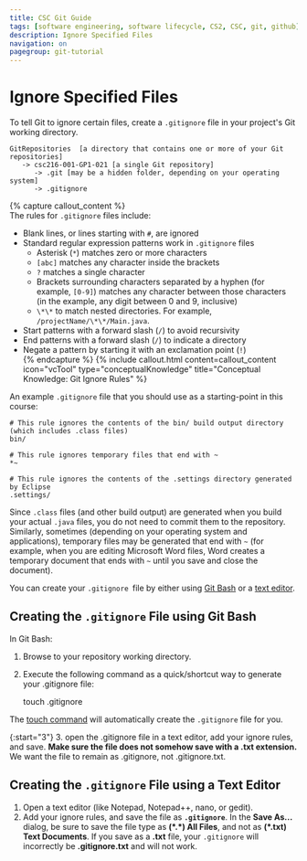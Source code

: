```yaml
---
title: CSC Git Guide
tags: [software engineering, software lifecycle, CS2, CSC, git, github]
description: Ignore Specified Files
navigation: on
pagegroup: git-tutorial
---
```


# Ignore Specified Files

To tell Git to ignore certain files, create a `.gitignore` file in your project's Git working directory.

    GitRepositories  [a directory that contains one or more of your Git repositories]
       -> csc216-001-GP1-021 [a single Git repository]
          -> .git [may be a hidden folder, depending on your operating system]
          -> .gitignore
		 

{% capture callout_content %}	 
The rules for `.gitignore` files include:

   * Blank lines, or lines starting with `#`, are ignored
   * Standard regular expression patterns work in `.gitignore` files
      * Asterisk (`*`) matches zero or more characters
      * `[abc]` matches any character inside the brackets
      * `?` matches a single character
      * Brackets surrounding characters separated by a hyphen (for example, `[0-9]`) matches any character between those characters (in the example, any digit between 0 and 9, inclusive)
      * `\*\*` to match nested directories. For example, `/projectName/\*\*/Main.java`.
   * Start patterns with a forward slash (`/`) to avoid recursivity
   * End patterns with a forward slash (`/`) to indicate a directory
   * Negate a pattern by starting it with an exclamation point (`!`)		
{% endcapture %}
{% include callout.html content=callout_content icon="vcTool" type="conceptualKnowledge" title="Conceptual Knowledge: Git Ignore Rules" %}
   
An example `.gitignore` file that you should use as a starting-point in this course:

    # This rule ignores the contents of the bin/ build output directory (which includes .class files)
    bin/

    # This rule ignores temporary files that end with ~
    *~

    # This rule ignores the contents of the .settings directory generated by Eclipse
    .settings/
	
Since `.class` files (and other build output) are generated when you build your actual `.java` files, you do not need to commit them to the repository. Similarly, sometimes (depending on your operating system and applications), temporary files may be generated that end with `~` (for example, when you are editing Microsoft Word files, Word creates a temporary document that ends with `~` until you save and close the document).	

You can create your `.gitignore `file by either using [Git Bash](#creating-the-.gitignore-file-using-git-bash) or a [text editor](#creating-the-.gitignore-file-using-a-text-editor).
	

## Creating the `.gitignore` File using Git Bash
In Git Bash:

   1. Browse to your repository working directory.
   2. Execute the following command as a quick/shortcut way to generate your .gitignore file:

     
	     touch .gitignore 
	  

 The [touch command](https://en.wikipedia.org/wiki/Touch_%28Unix%29) will automatically create the `.gitignore` file for you. 
   
   {:start="3"}
   3. open the .gitignore file in a text editor, add your ignore rules, and save. **Make sure the file does not somehow save with a .txt extension.** We want the file to remain as .gitignore, not .gitignore.txt.	 
	 

## Creating the `.gitignore` File using a Text Editor

   1. Open a text editor (like Notepad, Notepad++, nano, or gedit).
   2. Add your ignore rules, and save the file as **`.gitignore`**. In the **Save As...** dialog, be sure to save the file type as **(\*.\*) All Files**, and not as **(\*.txt) Text Documents**. If you save as a **.txt** file, your `.gitignore` will incorrectly be **.gitignore.txt** and will not work.

